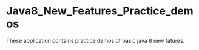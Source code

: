# Java8_New_Features_Practice_demos
These application contains practice demos of basic java 8 new fatures.
